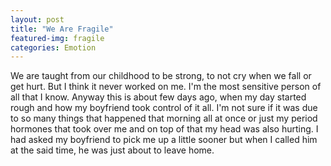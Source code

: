```yaml
---
layout: post
title: "We Are Fragile"
featured-img: fragile
categories: Emotion
---
```

We are taught from our childhood to be strong, to not cry when we fall or get hurt. But I think it never worked on me. I'm the most sensitive person of all that I know. Anyway this is about few days ago, when my day started rough and how my boyfriend took control of it all. I'm not sure if it was due to so many things that happened that morning all at once or just my period hormones that took over me and on top of that my head was also hurting. I had asked my boyfriend to pick me up a little sooner but when I called him at the said time, he was just about to leave home.
